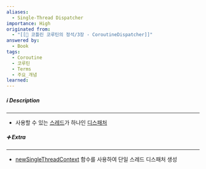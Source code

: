 ```yaml
---
aliases:
  - Single-Thread Dispatcher
importance: High
originated from:
  - "[[📘 코틀린 코루틴의 정석/3장 - CoroutineDispatcher]]"
answered by:
  - Book
tags:
  - Coroutine
  - 코루틴
  - Terms
  - 주요_개념
learned:
---
```

##### ℹ️ Description
---
- 사용할 수 있는 [스레드](스레드.md)가 하나인 [디스패처](디스패처.md)

##### ➕ Extra
---
- [newSingleThreadContext](newSingleThreadContext.md) 함수를 사용하여 단일 스레드 디스패처 생성
